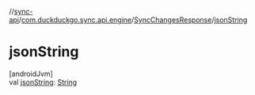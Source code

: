 //[sync-api](../../../index.md)/[com.duckduckgo.sync.api.engine](../index.md)/[SyncChangesResponse](index.md)/[jsonString](json-string.md)

# jsonString

[androidJvm]\
val [jsonString](json-string.md): [String](https://kotlinlang.org/api/latest/jvm/stdlib/kotlin/-string/index.html)
